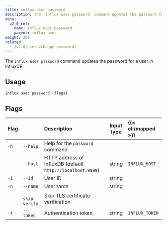 ```yaml
---
title: influx user password
description: The `influx user password` command updates the password for a user in InfluxDB.
menu:
  v2_0_ref:
    name: influx user password
    parent: influx user
weight: 201
related:
  - /v2.0/users/change-password/
---
```


The `influx user password` command updates the password for a user in InfluxDB.

## Usage
```
influx user password [flags]
```

## Flags
| Flag |                 | Description                                                | Input type  | {{< cli/mapped >}} |
|:---- |:---             |:-----------                                                |:----------: |:------------------ |
| `-h` | `--help`        | Help for the `password` command                            |             |                    |
|      | `--host`        | HTTP address of InfluxDB (default `http://localhost:9999`) | string      | `INFLUX_HOST`      |
| `-i` | `--id`          | User ID                                                    | string      |                    |
| `-n` | `--name`        | Username                                                   | string      |                    |
|      | `--skip-verify` | Skip TLS certificate verification                          |             |                    |
| `-t` | `--token`       | Authentication token                                       | string      | `INFLUX_TOKEN`     |

